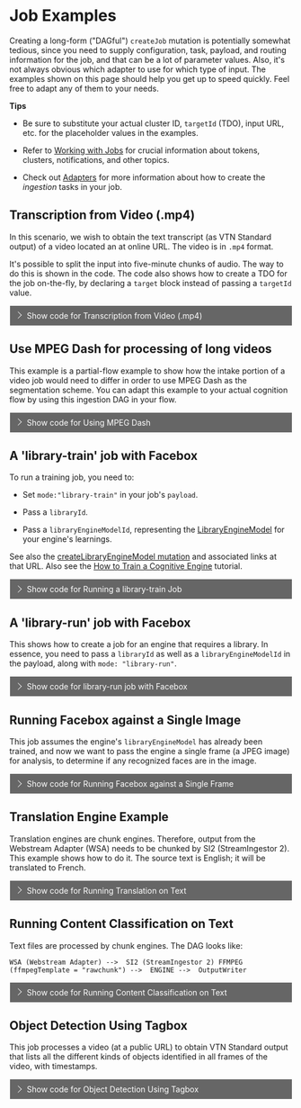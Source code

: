 <style>
label {
        color: #fff;
    }
    
    .markdown-section code {
        border-radius: 2px;
        color: #882200;
        font-size: .8rem;
        margin: 0 2px;
        padding: 3px 5px;
        white-space: pre-wrap;
    }

    .collapse-accordion ul {
        list-style: none;
        margin: 0;
        padding: 0;
    }

    .collapse-accordion label {
        display: block;
        cursor: pointer;
        padding: 9px 30px;
        border: 1px solid #fff;
        border-bottom: none;
        background-color: #666;
        position: relative;
    }

    .collapse-accordion label:hover {
        background: #999;
    }

    .collapse-accordion label:after {
        content: "";
        position: absolute;
        width: 8px;
        height: 8px;
        text-indent: -9999px;
        border-top: 1px solid #f2f2f2;
        border-left: 1px solid #f2f2f2;
        -webkit-transition: all .3s ease-in-out;
        transition: all .3s ease-in-out;
        text-decoration: none;
        color: transparent;
        -webkit-user-select: none;
        -moz-user-select: none;
        -ms-user-select: none;
        user-select: none;
        transform: rotate(135deg);
        left: 10px;
        top: 50%;
        margin-top: -5px;
    }

    .collapse-accordion input[type="checkbox"]:checked+label:after {
        transform: rotate(-135deg);
        top: 20px;
    }

.collapse-accordion input[type="radio"]:checked+label:after {
        transform: rotate(-135deg);
        top: 20px;
    }

    .collapse-accordion label.last {
        border-bottom: 1px solid #fff;
    }

    .collapse-accordion ul ul li {
        padding: 10px;
        
    }


    .collapse-accordion input[type="checkBox"] {
        position: absolute;
        left: -9999px;
    }
.collapse-accordion input[type="radio"] {
        position: absolute;
        left: -9999px;
    }

    .collapse-accordion input[type="checkBox"]~ul {
        height: 0;
        transform: scaleY(0);
      transition: transform .2s ease-out;
    }
.collapse-accordion input[type="radio"]~ul {
        height: 0;
        transform: scaleY(0);
  transition: transform .5s ease-out;
    }

    .collapse-accordion input[type="checkBox"]:checked~ul {
        height: 100%;
        transform-origin: top;
        transition: transform .5s ease-out;
        transform: scaleY(1);
    }

.collapse-accordion input[type="radio"]:checked~ul {
        height: 100%;
        transform-origin: top;
        transition: transform .2s ease-out;
        transform: scaleY(1);
    }

    .collapse-accordion input[type="checkBox"]:checked+label {
        background:#88F;
        border-bottom: 1px solid #fff;
    }
.collapse-accordion input[type="radio"]:checked+label {
        background: red;
        border-bottom: 1px solid #fff;
    }

    .collapse-accordion input[type="checkbox"]:checked+label .collpaseText {
        display: block;
    }

.collapse-accordion input[type="radio"]:checked+label .collpaseText {
        display: block;
    }

    .collapse-accordion input[type="checkbox"]:checked+label .expandText {
        display: none;
    }

.collapse-accordion input[type="radio"]:checked+label .expandText {
        display: none;
    }

    .collpaseText {
        display: none;
    }

.info {
  margin-top: 50px;
color: #000;
  font-size: 24px;
}
.info span {
  color: red;
}
</style>

# Job Examples

Creating a long-form ("DAGful") `createJob` mutation is potentially somewhat tedious, since you need to supply configuration, task, payload, and routing information for the job, and that can be a lot of parameter values.
Also, it's not always obvious which adapter to use for which type of input. The examples shown on this page should help you get up to speed quickly. Feel free to adapt any of them to your needs.

<b>Tips</b>

* Be sure to substitute your actual cluster ID, `targetId` (TDO), input URL, etc. for the placeholder values in the examples.

* Refer to [Working with Jobs](quickstart/jobs/?id=working-with-jobs) for crucial information about tokens, clusters, notifications, and other topics.

* Check out [Adapters](developer/engines/adapters/) for more information about how to create the _ingestion_ tasks in your job.

## Transcription from Video (.mp4)

In this scenario, we wish to obtain the text transcript (as VTN Standard output) of a video located an at online URL. The video is in `.mp4` format.

It's possible to split the input into five-minute chunks of audio. The way to do this is shown in the code. The code also shows how to create a TDO for the job on-the-fly, by declaring a `target` block instead of passing a `targetId` value.

<div class="collapse-accordion">
        <ul>
            <li>
                <input type="checkbox" id="list-item-1">
                <label for="list-item-1"><span class="expandText">Show code for Transcription from Video (.mp4)</span><span class="collpaseText">Hide code for Transcription from Video (.mp4)</span></label>
                <ul>
                    <li>
                    <p>Input: *.mp4 file at a publilc URL.</p><br/>
                    <code>
mutation createWSAJobV3JobDAGForNewTDO{
  createJob(input: {
    target: {
       startDateTime:1574311000 # <-- These time values are not critical to anything.
       stopDateTime: 1574315000
    }
    #targetId: "890661001" <-- If you know the TDO ID, you could use it here. Use targetId OR target{}, but not both.
    clusterId :"_YOUR_CLUSTER_ID"
    ##Tasks with IOFolders
    tasks: [
       {
         # webstream adapter
         engineId: "9e611ad7-2d3b-48f6-a51b-0a1ba40fe255"
         payload: {
            url:"https://s3.amazonaws.com/src-veritone-tests/stage/20190505/0_40_Eric%20Knox%20BWC%20Video_40secs.mp4"
         }
        ioFolders: [
          {
            referenceId: "wsaOutputFolder"
            mode: stream
            type: output
          }
        ]
      }
      {
        # Playback engine to store playback segments
        engineId: "352556c7-de07-4d55-b33f-74b1cf237f25" 
        ioFolders: [
          {
            referenceId: "playbackInputFolder"
            mode: stream
            type: input
          }
        ]
        executionPreferences: {
      		 parentCompleteBeforeStarting: true
        }
      }
      {
        # Chunk engine to split into audio chunks of 5min each
        engineId: "8bdb0e3b-ff28-4f6e-a3ba-887bd06e6440"  
        payload:{
          ffmpegTemplate: "audio"
          customFFMPEGProperties:{
            chunkSizeInSeconds: "300"
           }
          }
        ioFolders: [
        {
          referenceId: "chunkAudioInputFolder"
          mode: stream
          type: input
        },
        {
          referenceId: "chunkAudioOutputFolder"
          mode: chunk
          type: output
        }
        ],
       executionPreferences: {
      		 parentCompleteBeforeStarting: true
        }
      }
      {
        # SM 
        engineId: "c0e55cde-340b-44d7-bb42-2e0d65e98255"
        ioFolders: [
          {
            referenceId: "transcriptionInputFolder"
            mode: chunk
            type: input
          },
         {
            referenceId: "transcriptionOutputFolder"
            mode: chunk
            type: output
          }
        ]
      }
      {
        # output writer for SM
        engineId: "8eccf9cc-6b6d-4d7d-8cb3-7ebf4950c5f3"  
        ioFolders: [
          {
            referenceId: "owInputFolderFromTranscription"
            mode: chunk
            type: input
          } 
        ]
      }
    ]
    ##Routes : A route connect a parent output folder to a child input folder
    routes: [
      {  ## WSA--> PB
        parentIoFolderReferenceId: "wsaOutputFolder"
        childIoFolderReferenceId: "playbackInputFolder"
        options: {}
      },
      {  ## WSA --> chunkAudio
        parentIoFolderReferenceId: "wsaOutputFolder"
        childIoFolderReferenceId: "chunkAudioInputFolder"
        options: {}
      }
      {  ## chunkAudio --> Transcription
        parentIoFolderReferenceId: "chunkAudioOutputFolder"
        childIoFolderReferenceId: "transcriptionInputFolder"
        options: {}
      }
      {  ## Transcription --> output writer
        parentIoFolderReferenceId: "transcriptionOutputFolder"
        childIoFolderReferenceId: "owInputFolderFromTranscription"
        options: {}
      } 
    ]})  
    {
    id
    targetId
    clusterId   
    tasks {
      records{
        id
        engineId
        payload
        taskPayload
        status
        output
        ioFolders {
          referenceId
          type
          mode
        }
      }
    }
    routes {
      parentIoFolderReferenceId
      childIoFolderReferenceId
    }
  }
}
</code>
                    </li>                  
                </ul>
            </li>          
        </ul>
</div>

## Use MPEG Dash for processing of long videos

This example is a partial-flow example to show how the intake portion of a video job would need to differ in order to use MPEG Dash as the segmentation scheme. You can adapt this example to your actual cognition flow by using this ingestion DAG in your flow.

<div class="collapse-accordion">
        <ul>
            <li>
                <input type="checkbox" id="list-item-2">
                <label for="list-item-2"><span class="expandText">Show code for Using MPEG Dash</span><span class="collpaseText">Hide code for Using MPEG Dash</span></label>
                <ul>
                    <li>
                    <p>Input: *.mp4 file at a publilc URL.</p>
                    <p><b>Caution:</b> This is not a full cognition flow. It simply illustrates the intake strategy. Adapt this as the first part of your transcription or other flow.</p>
                    <code>
mutation createWSAMPEGDash{
  createJob(input: {
    target: {
      startDateTime:1574311000
      stopDateTime: 1574315000
    }
   # targetId: "890661001"
    clusterId :"_YOUR_CLUSTER_ID"   
    ##Tasks with IOFolders
    tasks: [
       {
         # webstream adapter
         engineId: "9e611ad7-2d3b-48f6-a51b-0a1ba40fe255"
         payload: {
          url: "https://vt-maxagg-test.s3.amazonaws.com/V3/redact/thomas1.mp4?X-Amz-Algorithm=AWS4-HMAC-SHA256&X-Amz-Credential=AKIAIUYE6VNCJLM7TZFQ%2F20200416%2Fus-east-1%2Fs3%2Faws4_request&X-Amz-Date=20200416T054708Z&X-Amz-Expires=36000&X-Amz-SignedHeaders=host&X-Amz-Signature=81680455a41676d77b9a6976ddb0cc1c65a091407a876d1bddd5c10711dbf8f2"
           # url:"https://s3.amazonaws.com/src-veritone-tests/stage/20190505/0_40_Eric%20Knox%20BWC%20Video_40secs.mp4"
         }
        ioFolders: [
          {
            referenceId: "wsaOutputFolder"
            mode: stream
            type: output
          }
        ]
      }
      {
        # Playback engine to store playback segments
        engineId: "352556c7-de07-4d55-b33f-74b1cf237f25" 
        ioFolders: [
          {
            referenceId: "playbackInputFolder"
            mode: stream
            type: input
          }
        ]
        executionPreferences: {
      		 parentCompleteBeforeStarting: false
        }
      }
            {
        # Playback engine to store mpeg-dash segments
        engineId: "29694232-a4f5-4622-a422-b48f206ca52a" 
        ioFolders: [
          {
            referenceId: "mpegDashInputFolder"
            mode: stream
            type: input
          }
        ]
        executionPreferences: {
      		 parentCompleteBeforeStarting: false
        }
      }
    ]  
    ##Routes : A route connect a parent output folder to a child input folder
    routes: [
      {  ## WSA--> PB
        parentIoFolderReferenceId: "wsaOutputFolder"
        childIoFolderReferenceId: "playbackInputFolder"
        options: {}
      },
      {  ## WSA --> chunkAudio
        parentIoFolderReferenceId: "wsaOutputFolder"
        childIoFolderReferenceId: "mpegDashInputFolder"
        options: {}
      } 
    ]  }) {
    id
    targetId
    clusterId   
    tasks {
      records{
        id
        engineId
        payload
        taskPayload
        status
        output
        ioFolders {
          referenceId
          type
          mode
        }
      }
    }
    routes {
      parentIoFolderReferenceId
      childIoFolderReferenceId
    }
  }
}
                    </code>
                     </li>                  
                </ul>
             </li>           
         </ul>
</div>
                  
## A 'library-train' job with Facebox

To run a training job, you need to:

* Set `mode:"library-train"` in your job's `payload`.

* Pass a `libraryId`.

* Pass a `libraryEngineModelId`, representing the [LibraryEngineModel](https://api.veritone.com/v3/graphqldocs/libraryenginemodel.doc.html) for your engine's learnings.

See also the [createLibraryEngineModel mutation](https://docs.veritone.com/#/apis/reference/mutation/?id=createlibraryenginemodel) and associated links at that URL. Also see the [How to Train a Cognitive Engine](https://docs.veritone.com/#/developer/engines/tutorial/engine-training-tutorial) tutorial.

<div class="collapse-accordion">
        <ul>
            <li>
                <input type="checkbox" id="list-item-21456">
                <label for="list-item-21456"><span class="expandText">Show code for Running a library-train Job</span><span class="collpaseText">Hide code for Running a library-train Job</span></label>
                <ul>
                    <li>
                    <p>Note that there is no "output" per se. This is a training job. The <b>libraryEngineModel</b> will be updated.</p><br/>
                    <code>
  createJob(input: { 
    clusterId :"_YOUR_CLUSTER_ID" # <-- Be sure to substitute your cluster ID
    tasks: [
       {
         engineId: "e62665c7-f855-4168-8aa3-668a7b0a50ea"
         payload: {
          mode:"library-train"
          libraryId:"743888a6-2275-4d32-8eba-e1fc7dd98798"
          libraryEngineModelId:"14811cf2-5d2b-4340-946f-6afcfe514d4e"
         }
      }
    ]
  }) {
    id
    tasks{
      records{
        id
        output
      }
    }
  }
}
                    </code>
                     </li>                  
                </ul>
             </li>           
         </ul>
</div>

## A 'library-run' job with Facebox

This shows how to create a job for an engine that requires a library. In essence, you need to pass a `libraryId` as well as a `libraryEngineModelId` in the payload, along with `mode: "library-run"`.

<div class="collapse-accordion">
        <ul>
            <li>
                <input type="checkbox" id="list-item-3">
                <label for="list-item-3"><span class="expandText">Show code for library-run job with Facebox</span><span class="collpaseText">Hide code for library-run job with Facebox</span></label>
                <ul>
                    <li>
                    <p>Input: *.mp4 file at a publilc URL.</p><br/>
                    <code>
mutation createFBJob {
  createJob(input: {
    # Pass a target block if you want to create a TDO on-the-fly. Otherwise pass a targetId. Use one or the other, not both.
    target: {
    	startDateTime: 1585782472
        stopDateTime : 1585785072
    }
    clusterId :"_YOUR_CLUSTER_ID"
    ##Tasks with IOFolders
    tasks: [
       {
         # WSA
         engineId: "9e611ad7-2d3b-48f6-a51b-0a1ba40fe255"
         payload: {
          url: "https://vt-maxagg-test.s3.amazonaws.com/V3/issue-1337/BradPitt_AngelinaJolie.mp4"
          }
         ioFolders: [
          {
            referenceId: "wsaOutputFolder"
            mode: stream
            type: output
          }
        ]
      }
      {
        # Playback engine to store playback segments
        engineId: "352556c7-de07-4d55-b33f-74b1cf237f25" 
        ioFolders: [
          {
            referenceId: "playbackInputFolder"
            mode: stream
            type: input
          }
        ]
        executionPreferences: {
      		 parentCompleteBeforeStarting: true
        }
      }
      {
        # Chunk engine to split into frame (1 frame per second)
        engineId: "8bdb0e3b-ff28-4f6e-a3ba-887bd06e6440"  
        payload:{
           ffmpegTemplate: "frame"
           }
        ioFolders: [
        {
          referenceId: "chunkInputFolder"
          mode: stream
          type: input
        },
        {
          referenceId: "chunkOutputFolder"
          mode: chunk
          type: output
        }
        ],
       executionPreferences: {
      		 parentCompleteBeforeStarting: false
        }
      }
      {
        # Facebox
        engineId: "e62665c7-f855-4168-8aa3-668a7b0a50ea"
        payload: {
          mode: "library-run"
          libraryId:"743888a6-2275-4d32-8eba-e1fc7dd98798"
          libraryEngineModelId:"14811cf2-5d2b-4340-946f-6afcfe514d4e"
        }
        ioFolders: [
          {
            referenceId: "engineInputFolder"
            mode: chunk
            type: input
          },
         {
            referenceId: "engineOutputFolder"
            mode: chunk
            type: output
          }
        ]
      }
      {
        # output writer
        engineId: "8eccf9cc-6b6d-4d7d-8cb3-7ebf4950c5f3"  
        ioFolders: [
          {
            referenceId: "owInputFolder"
            mode: chunk
            type: input
          } 
        ]
      }
    ]
    ##Routes : A route connect a parent output folder to a child input folder
    routes: [
      {  ## WSA--> PB
        parentIoFolderReferenceId: "wsaOutputFolder"
        childIoFolderReferenceId: "playbackInputFolder"
        options: {}
      },
      {  ## WSA --> chunk
        parentIoFolderReferenceId: "wsaOutputFolder"
        childIoFolderReferenceId: "chunkInputFolder"
        options: {}
      }
      {  ## chunk  --> engine
        parentIoFolderReferenceId: "chunkOutputFolder"
        childIoFolderReferenceId: "engineInputFolder"
        options: {}
      }
      {  ## engine --> output writer
        parentIoFolderReferenceId: "engineOutputFolder"
        childIoFolderReferenceId: "owInputFolder"
        options: {}
      } 
    ]
  }) {
    targetId
    id
  }
}
                    </code>
                     </li>                  
                </ul>
             </li>           
         </ul>
</div>

## Running Facebox against a Single Image

This job assumes the engine's `libraryEngineModel` has already been trained, and now we want to pass the engine a single frame (a JPEG image) for analysis, to determine if any recognized faces are in the image.

<div class="collapse-accordion">
        <ul>
            <li>
                <input type="checkbox" id="list-item-4">
                <label for="list-item-4"><span class="expandText">Show code for Running Facebox against a Single Frame</span><span class="collpaseText">Hide code for Running Facebox against a Single Frame</span></label>
                <ul>
                    <li>
                    <p>Input: A JPEG file at a publilc URL.</p><br/>
                    <code>
mutation createFBJobFromFrame{
  createJob(input: {
    target: {
       startDateTime: 1585782472
       stopDateTime : 1585785072  
    }
    clusterId :"_YOUR_CLUSTER_ID"
    ##Tasks with IOFolders
    tasks: [
      {
        # Chunk engine to ingest frame as rawchunk
        engineId: "8bdb0e3b-ff28-4f6e-a3ba-887bd06e6440"  
        payload:{
          url: "https://vt-maxagg-test.s3.amazonaws.com/V3/images/scarlett1.jpeg"
          ffmpegTemplate: "rawchunk"
           }
        ioFolders: [
        {
          referenceId: "chunkOutputFolder"
          mode: chunk
          type: output
        }
        ],
       executionPreferences: {
      		 parentCompleteBeforeStarting: false
        }
      }
      {
        # FB 
        engineId: "e62665c7-f855-4168-8aa3-668a7b0a50ea"
        payload: {
          mode: "library-run"
          libraryId:"743888a6-2275-4d32-8eba-e1fc7dd98798"
          libraryEngineModelId:"14811cf2-5d2b-4340-946f-6afcfe514d4e"
        }
        ioFolders: [
          {
            referenceId: "engineInputFolder"
            mode: chunk
            type: input
          },
         {
            referenceId: "engineOutputFolder"
            mode: chunk
            type: output
          }
        ]
      }
      {
        # output writer
        engineId: "8eccf9cc-6b6d-4d7d-8cb3-7ebf4950c5f3"  
        ioFolders: [
          {
            referenceId: "owInputFolder"
            mode: chunk
            type: input
          } 
        ]
      }
    ]
    ##Routes : A route connect a parent output folder to a child input folder
    routes: [
      {  ## chunk  --> engine
        parentIoFolderReferenceId: "chunkOutputFolder"
        childIoFolderReferenceId: "engineInputFolder"
        options: {}
      }
      {  ## engine --> output writer
        parentIoFolderReferenceId: "engineOutputFolder"
        childIoFolderReferenceId: "owInputFolder"
        options: {}
      } 
    ]
  }) {
    targetId
    id
  }
}
                    </code>
                     </li>                  
                </ul>
             </li>           
         </ul>
</div>

## Translation Engine Example

Translation engines are chunk engines. Therefore, output from the Webstream Adapter (WSA) needs to be chunked by SI2 (StreamIngestor 2).
This example shows how to do it. The source text is English; it will be translated to French.

<div class="collapse-accordion">
        <ul>
            <li>
                <input type="checkbox" id="list-item-5">
                <label for="list-item-5"><span class="expandText">Show code for Running Translation on Text</span><span class="collpaseText">Hide code for Running Content Classification on Text</span></label>
                <ul>
                    <li>
                    <p>Input: A text file at a publilc URL.</p><br/>
                    <code>
mutation createTranslationJob{
  createJob(input: {
    # target: { startDateTime:1574311000, stopDateTime: 1574315000 }
    targetId: 1121185051    # comment this line if using without a TDO
    clusterId :"rt-1cdc1d6d-a500-467a-bc46-d3c5bf3d6901"
    tasks: [
       {
        # webstream adapter 
        engineId: "9e611ad7-2d3b-48f6-a51b-0a1ba40fe255"
        # payload: { url: "media URL" } 
        ioFolders: [
          { referenceId: "wsaOutputFolder", mode: stream, type: output }
        ],
        executionPreferences: { priority: -20 }
      }
      {
        # Chunk engine  
        engineId: "8bdb0e3b-ff28-4f6e-a3ba-887bd06e6440"  
        payload:{ ffmpegTemplate: "rawchunk" }
        ioFolders: [
          { referenceId: "chunkInputFolder", mode: stream, type: input },
          { referenceId: "chunkOutputFolder", mode: chunk, type: output }
        ],
        executionPreferences: { parentCompleteBeforeStarting: true, priority: -20 }
      }
      {
        # The translation engine 
        engineId: "1fc4d3d4-54ab-42d1-882c-cfc9df42f386"
        payload: { # uncomment the line below if using Amazon Translate V3
          # sourceLanguageCode: "en",
          target: "fr"
        }
        ioFolders: [
          { referenceId: "engineInputFolder", mode: chunk, type: input },
          { referenceId: "engineOutputFolder", mode: chunk, type: output }
        ],
        executionPreferences: {	parentCompleteBeforeStarting: true, priority: -20 }
      }
      {
        # output writer
        engineId: "8eccf9cc-6b6d-4d7d-8cb3-7ebf4950c5f3"  
        ioFolders: [
          { referenceId: "owInputFolder", mode: chunk, type: input }
        ],
        executionPreferences: {	parentCompleteBeforeStarting: true, priority: -20 }
      }
    ]
    routes: [
      {  ## WSA --> chunk
        parentIoFolderReferenceId: "wsaOutputFolder"
        childIoFolderReferenceId: "chunkInputFolder"
        options: {}
      }
      {  ## chunk --> Engine
        parentIoFolderReferenceId: "chunkOutputFolder"
        childIoFolderReferenceId: "engineInputFolder"
        options: {}
      }
      {  ## Engine --> output writer
        parentIoFolderReferenceId: "engineOutputFolder"
        childIoFolderReferenceId: "owInputFolder"
        options: {}
      } 
    ]
  }) {
    targetId
    id
  }
}
                    </code>
                     </li>                  
                </ul>
             </li>           
         </ul>
</div>

## Running Content Classification on Text

Text files are processed by chunk engines. The DAG looks like:

`WSA (Webstream Adapter) --> 
 SI2 (StreamIngestor 2) FFMPEG (ffmpegTemplate = "rawchunk") --> 
 ENGINE --> 
 OutputWriter`

<div class="collapse-accordion">
        <ul>
            <li>
                <input type="checkbox" id="list-item-5">
                <label for="list-item-5"><span class="expandText">Show code for Running Content Classification on Text</span><span class="collpaseText">Hide code for Running Content Classification on Text</span></label>
                <ul>
                    <li>
                    <p>Input: A text file at a publilc URL.</p><br/>
                    <code>
mutation createTextJob {
  createJob(input: {
    target: {  # A TDO will be created dynamically
       startDateTime:1574311000  # These timing values are dummy values, since the input is text.
       stopDateTime: 1574315000
    }
    clusterId :"YOUR CLUSTER" 
    ##Tasks with IOFolders
    tasks: [
       {
         # webstream adapter
         engineId: "9e611ad7-2d3b-48f6-a51b-0a1ba40fe255"
         payload: {
            url: "https://veritone-docs-prod.s3.amazonaws.com/test-data/text_analytics/cbc_news.txt"
         }
        ioFolders: [
          {
            referenceId: "wsaOutputFolder"
            mode: stream
            type: output
          }
        ]
      }
      {
        # Chunk engine to pass the stream output as one single rawchunk to the next tengine
        engineId: "8bdb0e3b-ff28-4f6e-a3ba-887bd06e6440"  
        payload:{
          ffmpegTemplate: "rawchunk"
          }
        ioFolders: [
        {
          referenceId: "chunkInputFolder"
          mode: stream
          type: input
        },
        {
          referenceId: "chunkOutputFolder"
          mode: chunk
          type: output
        }
        ],
       executionPreferences: {
      		 parentCompleteBeforeStarting: true
        }
      }
      {
        # Engine is Google Content Classification
        engineId: "374fab67-7726-4df1-b087-8878f1de206b"
        ioFolders: [
          {
            referenceId: "engineInputFolder"
            mode: chunk
            type: input
          },
         {
            referenceId: "engineOutputFolder"
            mode: chunk
            type: output
          }
        ]
      }
      {
        # output writer for SM
        engineId: "8eccf9cc-6b6d-4d7d-8cb3-7ebf4950c5f3"  
        ioFolders: [
          {
            referenceId: "owInputFolder"
            mode: chunk
            type: input
          } 
        ]
      }
    ]
    ##Routes : A route connect a parent output folder to a child input folder
    routes: [
      {  ## WSA --> chunkAudio
        parentIoFolderReferenceId: "wsaOutputFolder"
        childIoFolderReferenceId: "chunkInputFolder"
        options: {}
      }
      {  ## chunkAudio --> Engine
        parentIoFolderReferenceId: "chunkOutputFolder"
        childIoFolderReferenceId: "engineInputFolder"
        options: {}
      }
      {  ## Engine --> output writer
        parentIoFolderReferenceId: "engineOutputFolder"
        childIoFolderReferenceId: "owInputFolder"
        options: {}
      } 
    ]
  }) {
    id
    targetId
    clusterId
    tasks {
      records{
        id
        engineId
        payload
        taskPayload
        status
        output
        ioFolders {
          referenceId
          type
          mode
        }
      }
    }
    routes {
      parentIoFolderReferenceId
      childIoFolderReferenceId
    }
  }
}
                    </code>
                     </li>                  
                </ul>
             </li>           
         </ul>
</div>

## Object Detection Using Tagbox

This job processes a video (at a public URL) to obtain VTN Standard output that lists all the different kinds of objects identified in all frames of the video, with timestamps.

<div class="collapse-accordion">
        <ul>
            <li>
                <input type="checkbox" id="list-item-6">
                <label for="list-item-6"><span class="expandText">Show code for Object Detection Using Tagbox</span><span class="collpaseText">Hide code for Object Detection Using Tagbox</span></label>
                <ul>
                    <li>
                    <p>Input: *.mp4 file at a publilc URL.</p><br/>
                    <code>
  mutation objectDetectionJob {
       createJob(input: {
          target: {
            startDateTime : 1589333119
            stopDateTime : 1589334119
          }
          clusterId:"rt-242c1beb-653a-4299-bb33-2d8fb105d70b"
          tasks: [
            {
              engineId: "9e611ad7-2d3b-48f6-a51b-0a1ba40fe255"
              payload: {
                url:"https://vt-maxagg-test.s3.amazonaws.com/objects.mp4"
              },
              executionPreferences: {
                priority: -5
              },
              ioFolders: [
                {
                  referenceId: "wsaOutputFolder"
                  mode: stream
                  type: output
                }
              ]
            }
          {
          # Playback engine to store playback segments
          engineId: "352556c7-de07-4d55-b33f-74b1cf237f25" 
          ioFolders: [
            {
              referenceId: "playbackInputFolder"
              mode: stream
              type: input
            }
          ]
          executionPreferences: {
        		 parentCompleteBeforeStarting: true
          }
        }
            {
              engineId: "8bdb0e3b-ff28-4f6e-a3ba-887bd06e6440"
              payload: {
                ffmpegTemplate: "frame"
              },
              executionPreferences: {
                parentCompleteBeforeStarting: true
                priority: -5
              }
              ioFolders: [
                {
                  referenceId: "chunkInputFolder"
                  mode: stream
                  type: input
                },
                {
                  referenceId: "chunkOutputFolder"
                  mode: chunk
                  type: output
                }
              ]
            },
            {
              # object detection engine
              engineId: "d66f553d-3cef-4c5a-9b66-3e551cc48b4b",
              executionPreferences: {
                maxEngines: 10
                parentCompleteBeforeStarting: true
                priority: -5
              },
              ioFolders: [
                {
                  referenceId: "engineInputFolder"
                  mode: chunk
                  type: input
                },
                {
                  referenceId: "engineOutputFolder"
                  mode: chunk
                  type: output
                }
              ]
            },
            {
              engineId: "8eccf9cc-6b6d-4d7d-8cb3-7ebf4950c5f3"  ## output writer 
              executionPreferences: {
                parentCompleteBeforeStarting: true
              },
              ioFolders: [
                {
                  referenceId: "owInputFolder"
                  mode: chunk
                  type: input
                }
              ]
            }
          ],
          routes: [
            {  ## WSA -> chunkAudio
              parentIoFolderReferenceId: "wsaOutputFolder"
              childIoFolderReferenceId: "playbackInputFolder"
              options: {}
            },
            {  ## WSA -> chunkAudio
              parentIoFolderReferenceId: "wsaOutputFolder"
              childIoFolderReferenceId: "chunkInputFolder"
              options: {}
            },
            {  ## chunkAudio --> Transcription
              parentIoFolderReferenceId: "chunkOutputFolder"
              childIoFolderReferenceId: "engineInputFolder"
              options: {}
            },
            {  ## Transcription --> output writer
              parentIoFolderReferenceId: "engineOutputFolder"
              childIoFolderReferenceId: "owInputFolder"
              options: {}
            }
          ]
        }) {
          id
          targetId
          status
        }
      }                  
                    </code>
                     </li>                  
                </ul>
             </li>           
         </ul>
</div>


<!--    ANOTEHR BLOCK 
<div class="collapse-accordion">
        <ul>
            <li>
                <input type="checkbox" id="list-item-7">
                <label for="list-item-7"><span class="expandText">Show code for Using MPEG Dash</span><span class="collpaseText">Hide code for Using MPEG Dash</span></label>
                <ul>
                    <li>
                    <p>Input: *.mp4 file at a publilc URL.</p><br/>
                    <code>Code goes here.</code>
                     </li>                  
                </ul>
             </li>           
         </ul>
</div>
-->

<!-- TEMPLATE 
## Another div

<div class="collapse-accordion">
        <ul>
            <li>
                <input type="checkbox" id="list-item-7">
                <label for="list-item-7"><span class="expandText">Show code for Using MPEG Dash</span><span class="collpaseText">Hide code for Using MPEG Dash</span></label>
                <ul>
                    <li>
                    <p>Input: *.mp4 file at a publilc URL.</p><br/>
                    <code>Code goes here.</code>
                     </li>                  
                </ul>
             </li>           
         </ul>
</div>
-->
